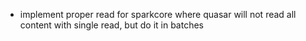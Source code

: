 - implement proper read for sparkcore where quasar will not read all content with single read, but do it in batches
